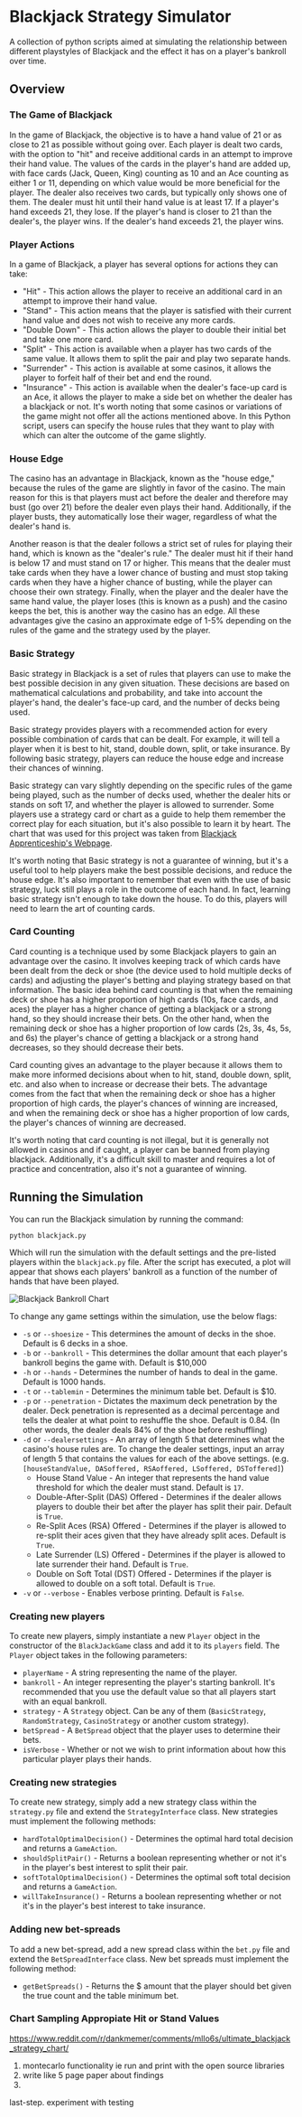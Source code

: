 # Blackjack Strategy Simulator

A collection of python scripts aimed at simulating the relationship between different playstyles of Blackjack and the effect it has on a player's bankroll over time.

## Overview

### The Game of Blackjack

In the game of Blackjack, the objective is to have a hand value of 21 or as close to 21 as possible without going over. Each player is dealt two cards, with the option to "hit" and receive additional cards in an attempt to improve their hand value. The values of the cards in the player's hand are added up, with face cards (Jack, Queen, King) counting as 10 and an Ace counting as either 1 or 11, depending on which value would be more beneficial for the player. The dealer also receives two cards, but typically only shows one of them. The dealer must hit until their hand value is at least 17. If a player's hand exceeds 21, they lose. If the player's hand is closer to 21 than the dealer's, the player wins. If the dealer's hand exceeds 21, the player wins.

### Player Actions

In a game of Blackjack, a player has several options for actions they can take:
* "Hit" - This action allows the player to receive an additional card in an attempt to improve their hand value.
* "Stand" - This action means that the player is satisfied with their current hand value and does not wish to receive any more cards.
* "Double Down" - This action allows the player to double their initial bet and take one more card.
* "Split" - This action is available when a player has two cards of the same value. It allows them to split the pair and play two separate hands.
* "Surrender" - This action is available at some casinos, it allows the player to forfeit half of their bet and end the round.
* "Insurance" - This action is available when the dealer's face-up card is an Ace, it allows the player to make a side bet on whether the dealer has a blackjack or not.
It's worth noting that some casinos or variations of the game might not offer all the actions mentioned above. In this Python script, users can specify the house rules that they want to play with which can alter the outcome of the game slightly. 

### House Edge

The casino has an advantage in Blackjack, known as the "house edge," because the rules of the game are slightly in favor of the casino. The main reason for this is that players must act before the dealer and therefore may bust (go over 21) before the dealer even plays their hand. Additionally, if the player busts, they automatically lose their wager, regardless of what the dealer's hand is.

Another reason is that the dealer follows a strict set of rules for playing their hand, which is known as the "dealer's rule." The dealer must hit if their hand is below 17 and must stand on 17 or higher. This means that the dealer must take cards when they have a lower chance of busting and must stop taking cards when they have a higher chance of busting, while the player can choose their own strategy. Finally, when the player and the dealer have the same hand value, the player loses (this is known as a push) and the casino keeps the bet, this is another way the casino has an edge. All these advantages give the casino an approximate edge of 1-5% depending on the rules of the game and the strategy used by the player.

### Basic Strategy

Basic strategy in Blackjack is a set of rules that players can use to make the best possible decision in any given situation. These decisions are based on mathematical calculations and probability, and take into account the player's hand, the dealer's face-up card, and the number of decks being used.

Basic strategy provides players with a recommended action for every possible combination of cards that can be dealt. For example, it will tell a player when it is best to hit, stand, double down, split, or take insurance. By following basic strategy, players can reduce the house edge and increase their chances of winning.

Basic strategy can vary slightly depending on the specific rules of the game being played, such as the number of decks used, whether the dealer hits or stands on soft 17, and whether the player is allowed to surrender. Some players use a strategy card or chart as a guide to help them remember the correct play for each situation, but it's also possible to learn it by heart. The chart that was used for this project was taken from [Blackjack Apprenticeship's Webpage](https://www.blackjackapprenticeship.com/blackjack-strategy-charts/).

It's worth noting that Basic strategy is not a guarantee of winning, but it's a useful tool to help players make the best possible decisions, and reduce the house edge. It's also important to remember that even with the use of basic strategy, luck still plays a role in the outcome of each hand. In fact, learning basic strategy isn't enough to take down the house. To do this, players will need to learn the art of counting cards.

### Card Counting

Card counting is a technique used by some Blackjack players to gain an advantage over the casino. It involves keeping track of which cards have been dealt from the deck or shoe (the device used to hold multiple decks of cards) and adjusting the player's betting and playing strategy based on that information. The basic idea behind card counting is that when the remaining deck or shoe has a higher proportion of high cards (10s, face cards, and aces) the player has a higher chance of getting a blackjack or a strong hand, so they should increase their bets. On the other hand, when the remaining deck or shoe has a higher proportion of low cards (2s, 3s, 4s, 5s, and 6s) the player's chance of getting a blackjack or a strong hand decreases, so they should decrease their bets.

Card counting gives an advantage to the player because it allows them to make more informed decisions about when to hit, stand, double down, split, etc. and also when to increase or decrease their bets. The advantage comes from the fact that when the remaining deck or shoe has a higher proportion of high cards, the player's chances of winning are increased, and when the remaining deck or shoe has a higher proportion of low cards, the player's chances of winning are decreased.

It's worth noting that card counting is not illegal, but it is generally not allowed in casinos and if caught, a player can be banned from playing blackjack. Additionally, it's a difficult skill to master and requires a lot of practice and concentration, also it's not a guarantee of winning.

## Running the Simulation

You can run the Blackjack simulation by running the command:
```
python blackjack.py
```
Which will run the simulation with the default settings and the pre-listed players within the `blackjack.py` file. After the script has executed, a plot will appear that shows each players' bankroll as a function of the number of hands that have been played.

![Blackjack Bankroll Chart](https://github.com/jgayda/blackjack-simulator/blob/main/blackjack_chart.png)

To change any game settings within the simulation, use the below flags:
* `-s` or `--shoesize` - This determines the amount of decks in the shoe. Default is 6 decks in a shoe.
* `-b` or `--bankroll` - This determines the dollar amount that each player's bankroll begins the game with. Default is $10,000
* `-h` or `--hands` - Determines the number of hands to deal in the game. Default is 1000 hands.
* `-t` or `--tablemin` - Determines the minimum table bet. Default is $10.
* `-p` or `--penetration` - Dictates the maximum deck penetration by the dealer. Deck penetration is represented as a decimal percentage and tells the dealer at what point to reshuffle the shoe. Default is 0.84. (In other words, the dealer deals 84% of the shoe before reshuffling)
* `-d` or `--dealersettings` - An array of length 5 that determines what the casino's house rules are. To change the dealer settings, input an array of length 5 that contains the values for each of the above settings. (e.g. `[houseStandValue, DASoffered, RSAoffered, LSoffered, DSToffered]`)
  * House Stand Value - An integer that represents the hand value threshold for which the dealer must stand. Default is `17`.
  * Double-After-Split (DAS) Offered - Determines if the dealer allows players to double their bet after the player has split their pair. Default is `True`.
  * Re-Split Aces (RSA) Offered - Determines if the player is allowed to re-split their aces given that they have already split aces. Default is `True`.
  * Late Surrender (LS) Offered - Determines if the player is allowed to late surrender their hand. Default is `True`.
  * Double on Soft Total (DST) Offered - Determines if the player is allowed to double on a soft total. Default is `True`.
 * `-v` or `--verbose` - Enables verbose printing. Default is `False`.
 
 ### Creating new players
 
 To create new players, simply instantiate a new `Player` object in the constructor of the `BlackJackGame` class and add it to its `players` field. The `Player` object takes in the following parameters:
 * `playerName` - A string representing the name of the player.
 * `bankroll` - An integer representing the player's starting bankroll. It's recommended that you use the default value so that all players start with an equal bankroll. 
 * `strategy` - A `Strategy` object. Can be any of them (`BasicStrategy`, `RandomStrategy`, `CasinoStrategy` or another custom strategy).
 * `betSpread` - A `BetSpread` object that the player uses to determine their bets.
 * `isVerbose` - Whether or not we wish to print information about how this particular player plays their hands.
 
 ### Creating new strategies
 
 To create new strategy, simply add a new strategy class within the `strategy.py` file and extend the `StrategyInterface` class. New strategies must implement the following methods:
 * `hardTotalOptimalDecision()` - Determines the optimal hard total decision and returns a `GameAction`.
 * `shouldSplitPair()` - Returns a boolean representing whether or not it's in the player's best interest to split their pair.
 * `softTotalOptimalDecision()` - Determines the optimal soft total decision and returns a `GameAction`.
 * `willTakeInsurance()` - Returns a boolean representing whether or not it's in the player's best interest to take insurance.
 
 ### Adding new bet-spreads

To add a new bet-spread, add a new spread class within the `bet.py` file and extend the `BetSpreadInterface` class. New bet spreads must implement the following method:
* `getBetSpreads()` - Returns the $ amount that the player should bet given the true count and the table minimum bet. 

### Chart Sampling Appropiate Hit or Stand Values

https://www.reddit.com/r/dankmemer/comments/mllo6s/ultimate_blackjack_strategy_chart/

1. montecarlo functionality ie run and print with the open source libraries
2. write like 5 page paper about findings
3.
last-step. experiment with testing
